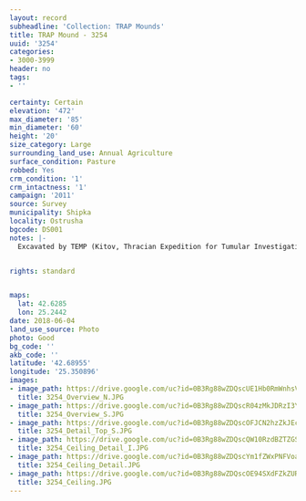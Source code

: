 ```yaml
---
layout: record
subheadline: 'Collection: TRAP Mounds'
title: TRAP Mound - 3254
uuid: '3254'
categories:
- 3000-3999
header: no
tags:
- ''

certainty: Certain
elevation: '472'
max_diameter: '85'
min_diameter: '60'
height: '20'
size_category: Large
surrounding_land_use: Annual Agriculture
surface_condition: Pasture
robbed: Yes
crm_condition: '1'
crm_intactness: '1'
campaign: '2011'
source: Survey
municipality: Shipka
locality: Ostrusha
bgcode: DS001
notes: |-
  Excavated by TEMP (Kitov, Thracian Expedition for Tumular Investigations). Flat top, dug out.


rights: standard


maps:
  lat: 42.6285
  lon: 25.2442
date: 2018-06-04
land_use_source: Photo
photo: Good
bg_code: ''
akb_code: ''
latitude: '42.68955'
longitude: '25.350896'
images:
- image_path: https://drive.google.com/uc?id=0B3Rg88wZDQscUE1Hb0RmWnhsV0U
  title: 3254_Overview_N.JPG
- image_path: https://drive.google.com/uc?id=0B3Rg88wZDQscR04zMkJDRzI3YXc
  title: 3254_Overview_S.JPG
- image_path: https://drive.google.com/uc?id=0B3Rg88wZDQscOFJCN2hzZkJEc3M
  title: 3254_Detail_Top_S.JPG
- image_path: https://drive.google.com/uc?id=0B3Rg88wZDQscQW10RzdBZTZGSE0
  title: 3254_Ceiling_Detail_I.JPG
- image_path: https://drive.google.com/uc?id=0B3Rg88wZDQscYm1fZWxPNFVoazg
  title: 3254_Ceiling_Detail.JPG
- image_path: https://drive.google.com/uc?id=0B3Rg88wZDQscOE94SXdFZkZURE0
  title: 3254_Ceiling.JPG
---
```

